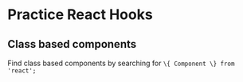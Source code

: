 # Practice React Hooks

## Class based components

Find class based components by searching for `\{ Component \} from 'react';`

